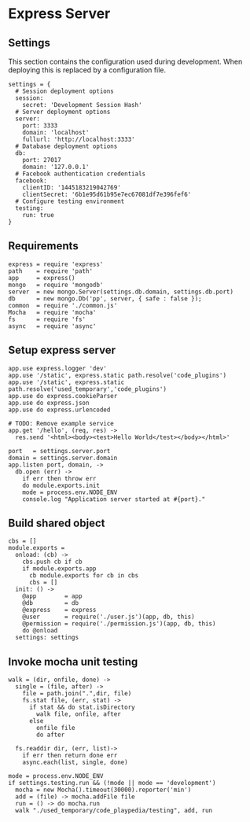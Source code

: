# Express Server


## Settings
This section contains the configuration used during development. When deploying
this is replaced by a configuration file.

    settings = {
      # Session deployment options
      session: 
        secret: 'Development Session Hash'
      # Server deployment options
      server:    
        port: 3333
        domain: 'localhost'
        fullurl: 'http://localhost:3333'
      # Database deployment options
      db:
        port: 27017
        domain: '127.0.0.1'
      # Facebook authentication credentials
      facebook:  
        clientID: '1445183219042769'
        clientSecret: '6b1e95d61b95e7ec67081df7e396fef6'
      # Configure testing environment
      testing:
        run: true
    }


## Requirements
    
    express = require 'express'
    path    = require 'path'
    app     = express()
    mongo   = require 'mongodb'
    server  = new mongo.Server(settings.db.domain, settings.db.port)
    db      = new mongo.Db('pp', server, { safe : false });
    common  = require './common.js'
    Mocha   = require 'mocha'
    fs      = require 'fs'
    async   = require 'async'


## Setup express server

    app.use express.logger 'dev'
    app.use '/static', express.static path.resolve('code_plugins')
    app.use '/static', express.static path.resolve('used_temporary','code_plugins') 
    app.use do express.cookieParser
    app.use do express.json
    app.use do express.urlencoded

    # TODO: Remove example service
    app.get '/hello', (req, res) ->
      res.send '<html><body><test>Hello World</test></body></html>'

    port   = settings.server.port
    domain = settings.server.domain
    app.listen port, domain, ->
      db.open (err) ->
        if err then throw err
        do module.exports.init
        mode = process.env.NODE_ENV
        console.log "Application server started at #{port}."


## Build shared object 

    cbs = []
    module.exports =
      onload: (cb) -> 
        cbs.push cb if cb
        if module.exports.app
          cb module.exports for cb in cbs
          cbs = []
      init: () ->
        @app        = app
        @db         = db
        @express    = express
        @user       = require('./user.js')(app, db, this)
        @permission = require('./permission.js')(app, db, this)
        do @onload
      settings: settings


## Invoke mocha unit testing

    walk = (dir, onfile, done) ->
      single = (file, after) ->
        file = path.join(".",dir, file)
        fs.stat file, (err, stat) ->
          if stat && do stat.isDirectory
            walk file, onfile, after
          else 
            onfile file
            do after

      fs.readdir dir, (err, list)->
        if err then return done err
        async.each(list, single, done)

    mode = process.env.NODE_ENV
    if settings.testing.run && (!mode || mode == 'development') 
      mocha = new Mocha().timeout(30000).reporter('min')
      add = (file) -> mocha.addFile file
      run = () -> do mocha.run
      walk "./used_temporary/code_playpedia/testing", add, run
